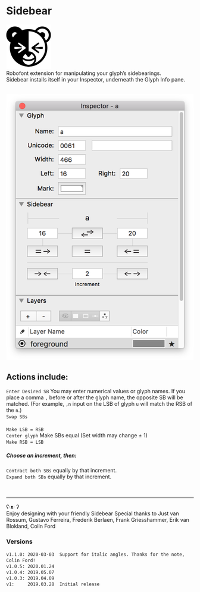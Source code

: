# Sidebear

![](./_images/Sidebear_Icon.png)
<br />
Robofont extension for manipulating your glyph’s sidebearings. 
<br />
Sidebear installs itself in your Inspector, underneath the Glyph Info pane.
<br />
<br />

![](./_images/Sidebear_screen.png)

## Actions include:
`Enter Desired SB` You may enter numerical values or glyph names. If you place a comma `,` before or after the glyph name, the opposite SB will be matched. (For example, `,n` input on the LSB of glyph `u`  will match the RSB of the `n`.)
<br />
`Swap SBs`
<br /><br />
`Make LSB = RSB`
<br />
`Center glyph` Make SBs equal (Set width may change ± 1)
<br />
`Make RSB = LSB`

##### Choose an increment, then:
`Contract both SBs` equally by that increment.
<br />
`Expand both SBs` equally by that increment.
<br /><br /><br />


<hr />
ʕ·ᴥ· ʔ
<br />
Enjoy designing with your friendly Sidebear   
Special thanks to Just van Rossum, Gustavo Ferreira, Frederik Berlaen, Frank Griesshammer, Erik van Blokland, Colin Ford
<br />

### Versions

```
v1.1.0: 2020-03-03	Support for italic angles. Thanks for the note, Colin Ford!
v1.0.5: 2020.01.24
v1.0.4: 2019.05.07
v1.0.3: 2019.04.09
v1:     2019.03.28  Initial release
```

